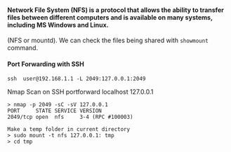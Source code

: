 

#### Network File System (NFS) is a protocol that allows the ability to transfer files between different computers and is available on many systems, including MS Windows and Linux.
(NFS or mountd).
We can check the files being shared with `showmount` command.

#### Port Forwarding with SSH
```
ssh  user@192.168.1.1 -L 2049:127.0.0.1:2049
```
Nmap Scan on SSH portforward localhost 127.0.0.1
```
> nmap -p 2049 -sC -sV 127.0.0.1
PORT     STATE SERVICE VERSION
2049/tcp open  nfs     3-4 (RPC #100003)

Make a temp folder in current directory
> sudo mount -t nfs 127.0.0.1: tmp
> cd tmp
```

